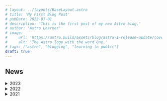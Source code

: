 ```yaml
---
# layout: ../layouts/BaseLayout.astro
# title: 'My First Blog Post'
# pubDate: 2022-07-01
# description: 'This is the first post of my new Astro blog.'
# author: 'Astro Learner'
# image:
#     url: 'https://astro.build/assets/blog/astro-1-release-update/cover.jpeg' 
#     alt: 'The Astro logo with the word One.'
# tags: ["astro", "blogging", "learning in public"]
draft: true
---
```


## News
<details>
<summary> 2023 </summary>

- *Mar, 2023*  
:speech_balloon: attended NetSci2023 in Vienna! See you there!

- *Mar, 2023*  
:tada: Earned M.S. in University of Tsukuba
    - awarded President's Commendation and Tsukuba Scholarship 
</details>

<details>
<summary> 2022 </summary>

- *Dec, 2022*  
:tada: I was elected as a member of [QUAD fellows](https://www.quadfellowship.org/quad-fellows)!

- *Oct. 17-21, 2022*  
:speech_balloon: I will talk at [Conference on COMPELX SYSTEMS 2022](https://www.ccs2022.org/). Also, I have been awarded a student grant:tada:

- *Aug. 29-Sep. 2, 2022*  
I participated in the workshop: [Reconstructing Network Dynamics from Data: Applications to Neuroscience and Beyond](http://www.ipam.ucla.edu/programs/workshops/reconstructing-network-dynamics-from-data-applications-to-neuroscience-and-beyond/) hosted by IPAM, UCLA

- *Aug. 1-2, 2022*  
:speech_balloon: I talked about acknowledgement and science of science at [SOCIOECONOMIC NETWORKS AND NETWORK SCIENCE WORKSHOP 2022](https://sites.google.com/view/waseda-socioecon-networks-2022/socioeconomic-networks-and-network-science-workshop-2022) hosted at Waseda University.

- *Aug. 1-2, 2022*  
:tada: The paper "Dataset of identified scholars mentioned in acknowledgement statements" was accepted from scientific data! [Link](https://www.nature.com/articles/s41597-022-01585-y)

- *Jul., 2022*  
:paperclip: The article "Dataset of identified scholars mentioned in acknowledgement statements" has been accepted by Scientific Data!

- *Jul. 25-29, 2022*    
:speech_balloon: I will talk about "Identifying acknowledged scholars in open access journals and their networks" at [NetSci 2022](https://netsci2022.net/).

- *Aug. 4, 2022*  
Our internship project(g-RIPS) achievement were presented at [SIAM Minisymposium on Graduate Research in Industry and in National Laboratory Internships, JMM](https://meetings.ams.org/math/jmm2022/meetingapp.cgi/Session/3669).

- *Mar. 2, 2022*  
:speech_balloon: I was invited to speak at [the 17th Network Ecology Symposium](https://sites.google.com/view/neteco-sympo17/) as the last-year best poster award winner.
</details>

<details>
<summary> 2021 </summary>

- *Nov. 2, 2021*  
:speech_balloon: I presented a lightning talk at Complex Networks2021 about the impact of acknowledged scholars on a citation.

- *Aug. 3, 2021*  
:speech_balloon: I gave a oral presentation at [SCIENCE OF INNOVATION AND SUCCESS WORKSHOP](https://sites.google.com/view/innov-success-waseda2021/science-of-innovation-and-success-workshop) as early career talk.

- *Nov. 27, 2021*  
presented a poster :newspaper: at [IC2S2: 7th International Conference on Computational Social Science](https://ic2s2-2021.ethz.ch/) (online). The topic was "with title "Citation and Gender Diversity in Research Acknowledgement Networks With Reciprocity".

- *Mar. 1, 2021*  
presented a poster :newspaper: with title "Citation networks and gender diversity in reciprocal acknowledgement networks" at 16th Network Ecology Symposium (online) and won the best poster award :tada:.


- *Nov. 27, 2020*  
gave a oral presentation :speech_balloon: at 7th Satellite on Quantifying Success (online). It was my debut of research presentation :clap:, and I talked about "Emergence of reciprocity in research acknowledgement network"

</details>

